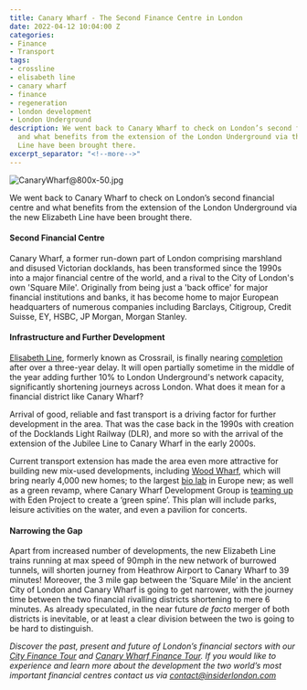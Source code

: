 ```yaml
---
title: Canary Wharf - The Second Finance Centre in London
date: 2022-04-12 10:04:00 Z
categories:
- Finance
- Transport
tags:
- crossline
- elisabeth line
- canary wharf
- finance
- regeneration
- london development
- London Underground
description: We went back to Canary Wharf to check on London’s second financial centre
  and what benefits from the extension of the London Underground via the new Elizabeth
  Line have been brought there.
excerpt_separator: "<!--more-->"
---
```


![CanaryWharf@800x-50.jpg](/uploads/CanaryWharf@800x-50.jpg)


We went back to Canary Wharf to check on London’s second financial centre and what benefits from the extension of the London Underground via the new Elizabeth Line have been brought there.

<!--more-->

#### Second Financial Centre 

Canary Wharf, a former run-down part of London comprising marshland and disused Victorian docklands, has been transformed since the 1990s into a major financial centre of the world, and a rival to the City of London's own 'Square Mile'. Originally from being just a 'back office' for major financial institutions and banks, it has become home to major European headquarters of numerous companies including Barclays, Citigroup, Credit Suisse, EY, HSBC, JP Morgan, Morgan Stanley.
  

#### Infrastructure and Further Development

[Elisabeth Line](https://tfl.gov.uk/travel-information/improvements-and-projects/elizabeth-line), formerly known as Crossrail, is finally nearing [completion](https://www.crossrail.co.uk/news/articles/crossrail-project-update) after over a three-year delay. It will open partially sometime in the middle of the year adding further 10% to London Underground's network capacity, significantly shortening journeys across London. What does it mean for a financial district like Canary Wharf?

Arrival of good, reliable and fast transport is a driving factor for further development in the area. That was the case back in the 1990s with creation of the Docklands Light Railway (DLR), and more so with the arrival of the extension of the Jubilee Line to Canary Wharf in the early 2000s.

Current transport extension has made the area even more attractive for building new mix-used developments, including [Wood Wharf](https://group.canarywharf.com/portfolio-and-places/wood-wharf/), which will bring nearly 4,000 new homes; to the largest [bio lab](https://www.standard.co.uk/business/canary-wharf-kadans-science-partner-lab-development-life-sciences-biotech-pharma-b991372.html) in Europe new; as well as a green revamp, where Canary Wharf Development Group is [teaming up](https://www.cityam.com/going-green-eden-project-plots-new-base-in-canary-wharf/) with Eden Project to create a ‘green spine’. This plan will include parks, leisure activities on the water, and even a pavilion for concerts. 


#### Narrowing the Gap

Apart from increased number of developments, the new Elizabeth Line trains running at max speed of 90mph in the new network of burrowed tunnels, will shorten journey from Heathrow Airport to Canary Wharf to 39 minutes!
Moreover, the 3 mile gap between the ‘Square Mile’ in the ancient City of London and Canary Wharf is going to get narrower, with the journey time between the two financial rivalling districts shortening to mere 6 minutes. As already speculated, in the near future *de facto* merger of both districts is inevitable, or at least a clear division between the two is going to be hard to distinguish. 


*Discover the past, present and future of London’s financial sectors with our [City Finance Tour](https://www.insiderlondon.com/london/educational-tours/london-finance-walking-tour/) and [Canary Wharf Finance Tour](https://www.insiderlondon.com/london/educational-tours/london-finance-walking-tour/#canary-wharf-walking-tour). If you would like to experience and learn more about the development the two world’s most important financial centres contact us via <a href="mailto:contact@insiderlondon.com">contact@insiderlondon.com</a>*

